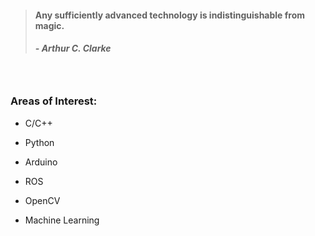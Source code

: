 > #### Any sufficiently advanced technology is indistinguishable from magic.
> ##### - Arthur C. Clarke 

　

### Areas of Interest:

- C/C++

- Python

- Arduino

- ROS

- OpenCV

- Machine Learning
